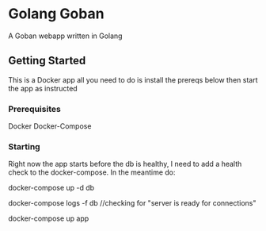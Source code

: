 # Golang Goban

A Goban webapp written in Golang

## Getting Started

This is a Docker app all you need to do is install the prereqs below then start the app as instructed

### Prerequisites

Docker
Docker-Compose

### Starting

Right now the app starts before the db is healthy, I need to add a health check to the docker-compose. In the meantime do:

docker-compose up -d db

docker-compose logs -f db //checking for "server is ready for connections"

docker-compose up app